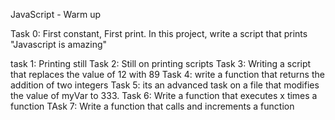 JavaScript - Warm up

Task 0: First constant, First print. In this project, write a script that prints "Javascript is amazing"

task 1: Printing still
Task 2: Still on printing scripts
Task 3: Writing a script that replaces the value of 12 with 89
Task 4: write a function that returns the addition of two integers
Task 5: its an advanced task on a file that modifies the value of myVar to 333.
Task 6: Write a function that executes x times a function
TAsk 7: Write a function that calls and increments a function
